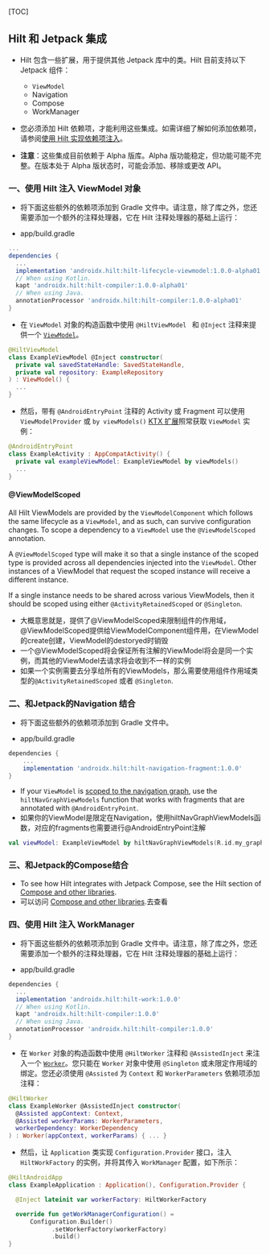 [TOC]

## Hilt 和 Jetpack 集成

* Hilt 包含一些扩展，用于提供其他 Jetpack 库中的类。Hilt 目前支持以下 Jetpack 组件：
  * `ViewModel`
  * Navigation
  * Compose
  * WorkManager
  
* 您必须添加 Hilt 依赖项，才能利用这些集成。如需详细了解如何添加依赖项，请参阅[使用 Hilt 实现依赖项注入](https://developer.android.google.cn/training/dependency-injection/hilt-android?hl=zh_cn#setup)。

* **注意**：这些集成目前依赖于 Alpha 版库。Alpha 版功能稳定，但功能可能不完整。在版本处于 Alpha 版状态时，可能会添加、移除或更改 API。

### 一、使用 Hilt 注入 ViewModel 对象

* 将下面这些额外的依赖项添加到 Gradle 文件中。请注意，除了库之外，您还需要添加一个额外的注释处理器，它在 Hilt 注释处理器的基础上运行：

* app/build.gradle

```groovy
...
dependencies {
  ...
  implementation 'androidx.hilt:hilt-lifecycle-viewmodel:1.0.0-alpha01'
  // When using Kotlin.
  kapt 'androidx.hilt:hilt-compiler:1.0.0-alpha01'
  // When using Java.
  annotationProcessor 'androidx.hilt:hilt-compiler:1.0.0-alpha01'
}
```

* 在 `ViewModel` 对象的构造函数中使用 `@HiltViewModel ` 和 `@Inject` 注释来提供一个 [`ViewModel`](https://developer.android.google.cn/topic/libraries/architecture/viewmodel?hl=zh_cn)。

```kotlin
@HiltViewModel
class ExampleViewModel @Inject constructor(
  private val savedStateHandle: SavedStateHandle,
  private val repository: ExampleRepository
) : ViewModel() {
  ...
}
```

* 然后，带有 `@AndroidEntryPoint` 注释的 Activity 或 Fragment 可以使用 `ViewModelProvider` 或 `by viewModels()` [KTX 扩展](https://developer.android.google.cn/kotlin/ktx?hl=zh_cn)照常获取 `ViewModel` 实例：

```kotlin
@AndroidEntryPoint
class ExampleActivity : AppCompatActivity() {
  private val exampleViewModel: ExampleViewModel by viewModels()
  ...
}
```

#### @ViewModelScoped

All Hilt ViewModels are provided by the `ViewModelComponent` which follows the same lifecycle as a `ViewModel`, and as such, can survive configuration changes. To scope a dependency to a `ViewModel` use the `@ViewModelScoped` annotation.

A `@ViewModelScoped` type will make it so that a single instance of the scoped type is provided across all dependencies injected into the `ViewModel`. Other instances of a ViewModel that request the scoped instance will receive a different instance.

If a single instance needs to be shared across various ViewModels, then it should be scoped using either `@ActivityRetainedScoped` or `@Singleton`.

* 大概意思就是，提供了@ViewModelScoped来限制组件的作用域，@ViewModelScoped提供给ViewModelComponent组件用，在ViewModel的create创建，ViewModel的destoryed时销毁
* 一个@ViewModelScoped将会保证所有注解的ViewModel将会是同一个实例，而其他的ViewModel去请求将会收到不一样的实例
* 如果一个实例需要去分享给所有的ViewModels，那么需要使用组件作用域类型的`@ActivityRetainedScoped` 或者 `@Singleton`.

### 二、和Jetpack的Navigation 结合

* 将下面这些额外的依赖项添加到 Gradle 文件中。

* app/build.gradle

```groovy
dependencies {
    ...
    implementation 'androidx.hilt:hilt-navigation-fragment:1.0.0'
}
```

* If your `ViewModel` is [scoped to the navigation graph](https://developer.android.com/guide/navigation/navigation-programmatic#share_ui-related_data_between_destinations_with_viewmodel), use the `hiltNavGraphViewModels` function that works with fragments that are annotated with `@AndroidEntryPoint`.
* 如果你的ViewModel是限定在Navigation，使用hiltNavGraphViewModels函数，对应的fragments也需要进行@AndroidEntryPoint注解

```kotlin
val viewModel: ExampleViewModel by hiltNavGraphViewModels(R.id.my_graph)
```

### 三、和Jetpack的Compose结合

* To see how Hilt integrates with Jetpack Compose, see the Hilt section of [Compose and other libraries](https://developer.android.com/jetpack/compose/libraries#hilt).
* 可以访问 [Compose and other libraries](https://developer.android.com/jetpack/compose/libraries#hilt).去查看

### 四、使用 Hilt 注入 WorkManager

* 将下面这些额外的依赖项添加到 Gradle 文件中。请注意，除了库之外，您还需要添加一个额外的注释处理器，它在 Hilt 注释处理器的基础上运行：

* app/build.gradle

```groovy
dependencies {
  ...
  implementation 'androidx.hilt:hilt-work:1.0.0'
  // When using Kotlin.
  kapt 'androidx.hilt:hilt-compiler:1.0.0'
  // When using Java.
  annotationProcessor 'androidx.hilt:hilt-compiler:1.0.0'
}
```

* 在 `Worker` 对象的构造函数中使用 `@HiltWorker` 注释和 `@AssistedInject` 来注入一个 [`Worker`](https://developer.android.google.cn/reference/kotlin/androidx/work/Worker?hl=zh_cn)。您只能在 `Worker` 对象中使用 `@Singleton` 或未限定作用域的绑定。您还必须使用 `@Assisted` 为 `Context` 和 `WorkerParameters` 依赖项添加注释：

```kotlin
@HiltWorker
class ExampleWorker @AssistedInject constructor(
  @Assisted appContext: Context,
  @Assisted workerParams: WorkerParameters,
  workerDependency: WorkerDependency
) : Worker(appContext, workerParams) { ... }
```

* 然后，让 `Application` 类实现 `Configuration.Provider` 接口，注入 `HiltWorkFactory` 的实例，并将其传入 `WorkManager` 配置，如下所示：

```kotlin
@HiltAndroidApp
class ExampleApplication : Application(), Configuration.Provider {

  @Inject lateinit var workerFactory: HiltWorkerFactory

  override fun getWorkManagerConfiguration() =
      Configuration.Builder()
            .setWorkerFactory(workerFactory)
            .build()
}
```